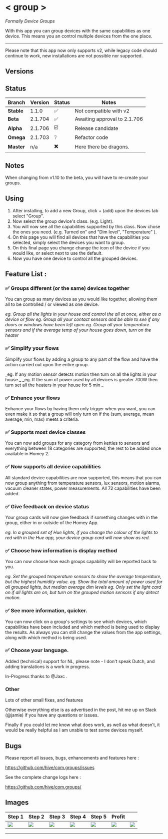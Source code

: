 # < group >
_Formally Device Groups_

With this app you can group devices with the same capabilities as one device. This means you an control multiple devices from the one place.

---

Please note that this app now only supports v2, while legacy code should continue to work, new installations are not possible nor supported.

## Versions


## Status

| Branch | Version | Status | Notes|
|---|---|---|---|
|**Stable** |1.1.0|:white_check_mark:|Not compatible with v2|
|**Beta** |2.1.704|:white_check_mark:|Awaiting approval to 2.1.706|
|**Alpha** |2.1.706|:ballot_box_with_check:|Release candidate|
|**Omega** |2.1.703|:grey_question:|Refactor code|
|**Master** |n/a|:heavy_multiplication_x:|Here there be dragons.|


## Notes

When changing from v1.10 to the beta, you will have to re-create your groups.


## Using

1. After installing, to add a new Group, click  + (add) upon the devices tab select "Group".
2. Now select the group device's class. (e.g. Light).
3. You will now see all the capabilities supported by this class. Now chose the ones you need. (e.g. Turned on" and "Dim level", "Temperature" ).
4. On this page you will find all devices that have the capabilities you selected, simply select the devices you want to group.
5. On this final page you change change the icon of the device if you would like, or select next to use the default.
6. Now you have one device to control all the grouped devices.

## Feature List :

###  :white_check_mark: Groups different  (or the same) devices together
You can group as many devices as you would like together, allowing them all to be controlled / or viewed as one device.

_eg. Group all the lights in your house and control the all at once, either as a device or flow_
_eg. Group all your contact sensors and be able to see if any doors or windows have been left open_
_eg. Group all your temperature sensors and if the average temp of your house goes down, turn on the heater_

### :white_check_mark: Simplify your flows
Simplify your flows by adding a group to any part of the flow and have the action carried out upon the entire group.

_eg. If any motion sensor detects motion then turn on all the lights in your house  _
_eg. If the sum of power used by all devices is greater 700W then turn set all the heaters in your house for 5 min _


### :white_check_mark: Enhance your flows
Enhance your flows by having them only trigger when you want, you can even make it so that a group will only turn on if the (sum, average, mean average, min, max) meets a criteria.

###  :white_check_mark: Supports most device classes
You can now add groups for any category from kettles to sensors and everything between 18 categories are supported, the rest to be added once available in Homey 2.

### :white_check_mark: Now supports all device capabilities
All standard device capabilities are now supported, this means that you can now group anything from  temperature sensors, lux sensors, motion alarms, vacuum cleaner states, power measurements. All 72 capabilities have been added.

### :white_check_mark: Give feedback on device status

Your group cards will now give feedback if something changes with in the group, either in or outside of the Homey App.

_eg. In a grouped set of Hue lights, if you change the colour of the lights to red with in the Hue app, your device group card will now show as red._

### :white_check_mark: Choose how information is display method

You can now choose how each groups capability will be reported back to you.

_eg. Set the grouped temperature sensors to show the average temperature, but the highest humidity value._
_eg. Show the total amount of power used for all grouped lights, but median average dim levels_
_eg. Only set the light card on if all lights are on, but turn on the grouped motion sensors if any detect motion._

### :white_check_mark: See more information, quicker.
You can now click on a group's settings to see which devices, which capabilities have been included and which method is being used to display the results. As always you can still change the values from the app settings, along with which method is being used.

### :white_check_mark: Choose your language.
Added (technical) support for NL, please note - I don't speak Dutch, and adding translations is a work in progress.

In-Progress thanks to @Jaxc .

### Other

Lots of other small fixes, and features

Otherwise everything else is as advertised in the post, hit me up on Slack (@jamie) if you have any questions or issues.

Finally if you could let me know what does work, as well as what doesn’t, it would be really helpful as I am unable to test some devices myself.

## Bugs

Please report all issues, bugs, enhancements and features here :

https://github.com/hive/com.groups/issues

See the complete change logs here :

https://github.com/hive/com.groups/

## Images



|Step 1|Step 2|Step 3|Step 4|Step 5|Profit||
|---|---|---|---|---|---|---|
|<img src="https://community.athom.com/uploads/athom/original/2X/2/215d1d9bf4f5a676cf77c7093988e06d9ef6f48b.png">|<img src="https://community.athom.com/uploads/athom/original/2X/c/c094957ccf42be67ee6335deadaa6beab2dd8bf4.jpeg">|<img src="https://community.athom.com/uploads/athom/original/2X/1/1347c2116782339161115657d45ed416fc492b8c.png">|<img src="https://community.athom.com/uploads/athom/original/2X/6/6aeb0a9d8228533410362e9084aeea541d36b822.png">|<img src="https://community.athom.com/uploads/athom/original/2X/2/294a3162d24f1e54e7f6bf2dbaf7373ca5bcb81a.png">|<img src="https://community.athom.com/uploads/athom/original/2X/c/c31e4f00d750d5d2a812c8d1ac924b2759a39558.jpeg">|<img src="https://community.athom.com/uploads/athom/original/2X/7/765049c35be696c883a161c3c5886e159c4e39a1.jpeg">|

---